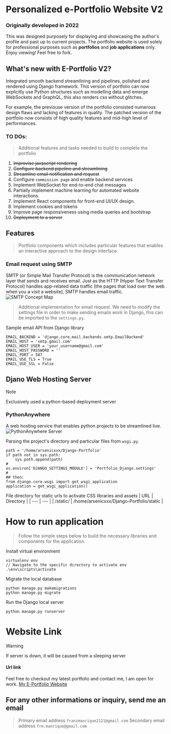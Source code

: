# Personalized e-Portfolio Website V2

### Originally developed in 2022
This was designed purposely for displaying and showcasing the author's profile and past up to current projects. The portfolio website is used solely for professional purposes such as **portfolios** and **job applications** only. Enjoy viewing! Feel free to fork. 

## What's new with E-Portfolio V2?
Integrated smooth backend streamlining and pipelines, polished and rendered using Django framework. This version of portfolio can now explicitly use Python structures such as modelling data and emerge WebSockets and GraphQL, this also renders css without glitches. 

For example, the previouse version of the portfolio consisted numerous design flaws and lacking of features in quality. The patched version of the portfolio now consists of high quality features and mid-high level of performances.

### TO DOs:
>Additional features and tasks needed to build to complete the portfolio
1. ~~Improvise javascript rendering~~
2. ~~Configure backend pipeline and streamlining~~
3. ~~Streamline email notification and request~~
4. Configure `commission page` and enable backend services
5. Implement WebSocket for end-to-end chat messages
6. Partially implement machine learning for automated website interactions.
7. Implement React components for front-end UI/UX design.
8. Implement cookies and tokens
9. Improve page responsiveness using media queries and bootstrap
10. ~~Deployment to a server~~

## Features
> Portfolio components which includes particular features that enables an interactive approach to the design interface.
### Email request using SMTP
SMTP (or Simple Mail Transfer Protocol) is the communication network layer that sends and receives email. Just as the HTTP (Hyper Text Transfer Protocol) handles app-related data traffic (the pages that load over the web when you a visit a website), SMTP handles email traffic.
![SMTP Concept Map](https://global-uploads.webflow.com/5ebea55066f36f531dec5b32/64cc4a7945d018fd927a9d88_2.webp)

>Additional implementation for email request.
We need to modify the settings file in order to make sending emails work in Django, this can be imported to the `settings.py`.

Sample email API from Django library
```
EMAIL_BACKEND = 'django.core.mail.backends.smtp.EmailBackend'
EMAIL_HOST = 'smtp.gmail.com'
EMAIL_HOST_USER = 'your_username@gmail.com'
EMAIL_HOST_PASSWORD = ''
EMAIL_PORT = 587
EMAIL_USE_TLS = True
EMAIL_USE_SSL = False
```

## Djano Web Hosting Server
>[!Note]
> Exclusively used a python-based deployment server
### PythonAnywhere
A web hosting service that enables python projects to be streamlined live.
![PythonAnywhere Server](https://www.fullstackpython.com/img/logos/pythonanywhere.jpg)

Parsing the project's directory and particular files from `wsgi.py`.
```
path = '/home/arsenicxxx/Django-Portfolio'
if path not in sys.path:
    sys.path.append(path)
#
os.environ['DJANGO_SETTINGS_MODULE'] = 'Portfolio_Django.settings'
#
## then:
from django.core.wsgi import get_wsgi_application
application = get_wsgi_application()
```
File directory for static urls to activate CSS libraries and assets
| URL | Directory |
| --- | --- |
| /static/ | /home/arsenicxxx/Django-Portfolio/static  |

# How to run application
> Follow the simple steps below to build the necessary libraries and components for the application.

Install virtual environment
```
virtualenv env
// Navigate to the specific directory to activate env
.\env\scripts\activate
```
Migrate the local database
```
python manage.py makemigrations
python manage.py migrate
```
Run the Django local server
```
python manage.py runserver
```
# Website Link
>[!WARNING]
>If server is down, it will be caused from a sleeping server
#### Url link
Feel free to checkout my latest portfolio and contact me, I am open for work.
[My E-Portfolio Website](http://arsenicxxx.pythonanywhere.com)
## For any other informations or inquiry, send me an email
>Primary email address
`franzmanrique2121@gmail.com`
>Secondary email address
`frm.manrique@gmail.com`